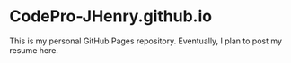 # CodePro-JHenry.github.io

This is my personal GitHub Pages repository.  Eventually, I plan to post my resume here.